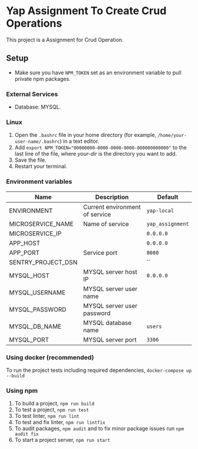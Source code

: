 # Yap Assignment To Create Crud Operations

This project is a Assignment for Crud Operation.

## Setup

- Make sure you have `NPM_TOKEN` set as an environment variable to pull private npm packages.

### External Services

- Database: MYSQL.

### Linux

1. Open the `.bashrc` file in your home directory (for example,
   `/home/your-user-name/.bashrc`) in a text editor.
2. Add `export NPM_TOKEN="00000000-0000-0000-0000-000000000000"` to the last line of the file, where
   *your-dir* is the directory you want to add.
3. Save the file.
4. Restart your terminal.

### Environment variables

| Name | Description | Default |
|---|---|---|
| ENVIRONMENT | Current environment of service  | `yap-local` |
| MICROSERVICE_NAME | Name of service | `yap_assignment` |
| MICROSERVICE_IP |  | `0.0.0.0`|
| APP_HOST | | `0.0.0.0`|
| APP_PORT | Service port | `8080`|
| SENTRY_PROJECT_DSN | | ``|
| MYSQL_HOST | MYSQL server host IP | `0.0.0.0`|
| MYSQL_USERNAME | MYSQL server user name | |
| MYSQL_PASSWORD | MYSQL server user password | |
| MYSQL_DB_NAME | MYSQL database name |`users` |
| MYSQL_PORT | MYSQL server port | `3306`|

### Using docker (recommended)

To run the project tests including required dependencies, `docker-compose up --build`

### Using npm

1. To build a project, `npm run build`
2. To test a project, `npm run test`
3. To test linter, `npm run lint`
4. To test and fix linter, `npm run lintfix`
5. To audit packages, `npm audit` and to fix minor package issues run `npm audit fix`
6. To start a project server, `npm run start`

